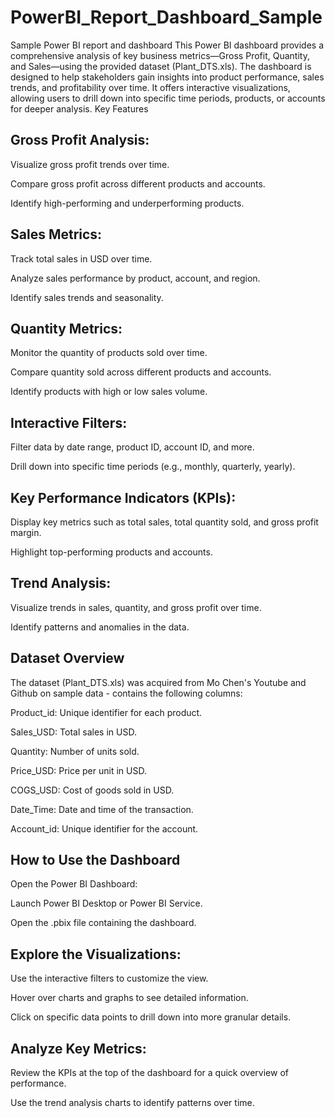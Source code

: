 # PowerBI_Report_Dashboard_Sample
Sample Power BI report and dashboard
This Power BI dashboard provides a comprehensive analysis of key business metrics—Gross Profit, Quantity, and Sales—using the provided dataset (Plant_DTS.xls). The dashboard is designed to help stakeholders gain insights into product performance, sales trends, and profitability over time. It offers interactive visualizations, allowing users to drill down into specific time periods, products, or accounts for deeper analysis.
Key Features

## Gross Profit Analysis:

  Visualize gross profit trends over time.

  Compare gross profit across different products and accounts.

  Identify high-performing and underperforming products.

## Sales Metrics:

  Track total sales in USD over time.

  Analyze sales performance by product, account, and region.

  Identify sales trends and seasonality.

## Quantity Metrics:

  Monitor the quantity of products sold over time.

  Compare quantity sold across different products and accounts.

  Identify products with high or low sales volume.

## Interactive Filters:

  Filter data by date range, product ID, account ID, and more.

  Drill down into specific time periods (e.g., monthly, quarterly, yearly).

## Key Performance Indicators (KPIs):

  Display key metrics such as total sales, total quantity sold, and gross profit margin.

  Highlight top-performing products and accounts.

## Trend Analysis:

  Visualize trends in sales, quantity, and gross profit over time.

  Identify patterns and anomalies in the data.



## Dataset Overview

The dataset (Plant_DTS.xls) was acquired from Mo Chen's Youtube and Github on sample data - contains the following columns:

  Product_id: Unique identifier for each product.

  Sales_USD: Total sales in USD.

  Quantity: Number of units sold.

  Price_USD: Price per unit in USD.

  COGS_USD: Cost of goods sold in USD.

  Date_Time: Date and time of the transaction.

   Account_id: Unique identifier for the account.

## How to Use the Dashboard

  Open the Power BI Dashboard:

  Launch Power BI Desktop or Power BI Service.

  Open the .pbix file containing the dashboard.

## Explore the Visualizations:

  Use the interactive filters to customize the view.

  Hover over charts and graphs to see detailed information.

  Click on specific data points to drill down into more granular details.

## Analyze Key Metrics:

  Review the KPIs at the top of the dashboard for a quick overview of performance.

  Use the trend analysis charts to identify patterns over time.
